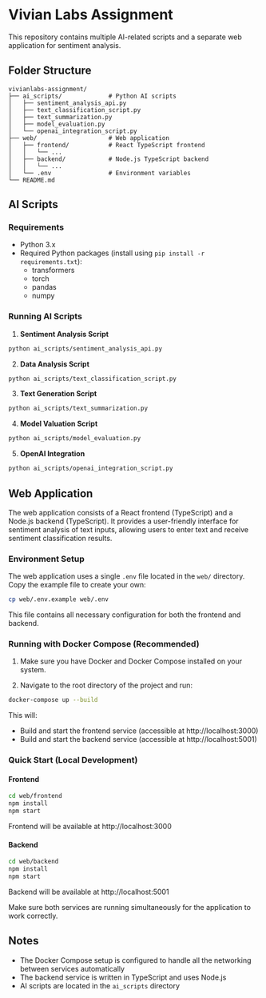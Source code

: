 # Vivian Labs Assignment

This repository contains multiple AI-related scripts and a separate web application for sentiment analysis.

## Folder Structure

```
vivianlabs-assignment/
├── ai_scripts/             # Python AI scripts
│   ├── sentiment_analysis_api.py
│   ├── text_classification_script.py
│   ├── text_summarization.py
│   ├── model_evaluation.py
│   └── openai_integration_script.py
├── web/                    # Web application
│   ├── frontend/           # React TypeScript frontend
│   │   └── ...
│   ├── backend/            # Node.js TypeScript backend
│   │   └── ...
│   └── .env                # Environment variables
└── README.md
```

## AI Scripts

### Requirements

- Python 3.x
- Required Python packages (install using `pip install -r requirements.txt`):
  - transformers
  - torch
  - pandas
  - numpy

### Running AI Scripts

1. **Sentiment Analysis Script**

```bash
python ai_scripts/sentiment_analysis_api.py
```

2. **Data Analysis Script**

```bash
python ai_scripts/text_classification_script.py
```

3. **Text Generation Script**

```bash
python ai_scripts/text_summarization.py
```

4. **Model Valuation Script**

```bash
python ai_scripts/model_evaluation.py
```

5. **OpenAI Integration**

```bash
python ai_scripts/openai_integration_script.py
```

## Web Application

The web application consists of a React frontend (TypeScript) and a Node.js backend (TypeScript). It provides a user-friendly interface for sentiment analysis of text inputs, allowing users to enter text and receive sentiment classification results.

### Environment Setup

The web application uses a single `.env` file located in the `web/` directory. Copy the example file to create your own:

```bash
cp web/.env.example web/.env
```

This file contains all necessary configuration for both the frontend and backend.

### Running with Docker Compose (Recommended)

1. Make sure you have Docker and Docker Compose installed on your system.

2. Navigate to the root directory of the project and run:

```bash
docker-compose up --build
```

This will:

- Build and start the frontend service (accessible at http://localhost:3000)
- Build and start the backend service (accessible at http://localhost:5001)

### Quick Start (Local Development)

#### Frontend

```bash
cd web/frontend
npm install
npm start
```

Frontend will be available at http://localhost:3000

#### Backend

```bash
cd web/backend
npm install
npm start
```

Backend will be available at http://localhost:5001

Make sure both services are running simultaneously for the application to work correctly.

## Notes

- The Docker Compose setup is configured to handle all the networking between services automatically
- The backend service is written in TypeScript and uses Node.js
- AI scripts are located in the `ai_scripts` directory
